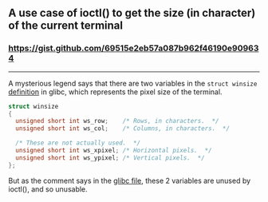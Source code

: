 A use case of ioctl() to get the size (in character) of the current terminal
---------------

### https://gist.github.com/69515e2eb57a087b962f46190e909634
---------------


A mysterious legend says that there are two variables in the `struct winsize`  [definition](https://github.com/lattera/glibc/blob/master/bits/ioctl-types.h#L69) in glibc, which represents the pixel size of the terminal.

```C
struct winsize
{
  unsigned short int ws_row;	/* Rows, in characters.  */
  unsigned short int ws_col;	/* Columns, in characters.  */

  /* These are not actually used.  */
  unsigned short int ws_xpixel;	/* Horizontal pixels.  */
  unsigned short int ws_ypixel;	/* Vertical pixels.  */
};
```

But as the comment says in the [glibc file](https://github.com/lattera/glibc/blob/master/bits/ioctl-types.h#L69), these 2 variables are unused by ioctl(), and so unusable.
